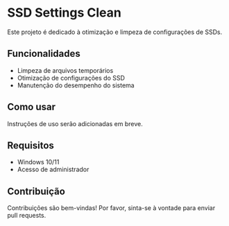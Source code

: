 # SSD Settings Clean

Este projeto é dedicado à otimização e limpeza de configurações de SSDs.

## Funcionalidades

- Limpeza de arquivos temporários
- Otimização de configurações do SSD
- Manutenção do desempenho do sistema

## Como usar

Instruções de uso serão adicionadas em breve.

## Requisitos

- Windows 10/11
- Acesso de administrador

## Contribuição

Contribuições são bem-vindas! Por favor, sinta-se à vontade para enviar pull requests. 